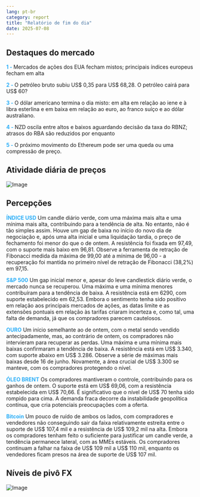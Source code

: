 ```yaml
---
lang: pt-br
category: report
title: "Relatório de fim do dia"
date: 2025-07-08
---
```



<h2>Destaques do mercado</h2>
<strong style="color: #2caef7;">1 - </strong> Mercados de ações dos EUA fecham mistos; principais índices europeus fecham em alta


<strong style="color: #2caef7;">2 - </strong> O petróleo bruto subiu US$ 0,35 para US$ 68,28. O petróleo cairá para US$ 60?

<strong style="color: #2caef7;">3 - </strong> O dólar americano termina o dia misto: em alta em relação ao iene e à libra esterlina e em baixa em relação ao euro, ao franco suíço e ao dólar australiano.

<strong style="color: #2caef7;">4 - </strong> NZD oscila entre altos e baixos aguardando decisão da taxa do RBNZ; atrasos do RBA são reduzidos por enquanto


<strong style="color: #2caef7;">5 - </strong> O próximo movimento do Ethereum pode ser uma queda ou uma compressão de preço.




<h2>Atividade diária de preços</h2>
<img src="https://markleighedu.github.io/img/Jul-2025/08-Jul-2025/price.jpg" alt="Image"/>

<h2>Percepções</h2>
<strong style="color: #2caef7;">ÍNDICE USD</strong> Um candle diário verde, com uma máxima mais alta e uma mínima mais alta, contribuindo para a tendência de alta. No entanto, não é tão simples assim. Houve um gap de baixa no início do novo dia de negociação e, após uma alta inicial e uma liquidação tardia, o preço de fechamento foi menor do que o de ontem. A resistência foi fixada em 97,49, com o suporte mais baixo em 96,81. Observe a ferramenta de retração de Fibonacci medida da máxima de 99,00 até a mínima de 96,00 - a recuperação foi mantida no primeiro nível de retração de Fibonacci (38,2%) em 97,15.

<strong style="color: #2caef7;">S&P 500</strong> Um gap inicial menor e, apesar do leve candlestick diário verde, o mercado nunca se recuperou. Uma máxima e uma mínima menores contribuíram para a tendência de baixa. A resistência está em 6290, com suporte estabelecido em 62,53. Embora o sentimento tenha sido positivo em relação aos principais mercados de ações, as datas limite e as extensões pontuais em relação às tarifas criaram incerteza e, como tal, uma falta de demanda, já que os compradores parecem cautelosos.

<strong style="color: #2caef7;">OURO</strong> Um início semelhante ao de ontem, com o metal sendo vendido antecipadamente, mas, ao contrário de ontem, os compradores não intervieram para recuperar as perdas. Uma máxima e uma mínima mais baixas confirmaram a tendência de baixa. A resistência está em US$ 3.340, com suporte abaixo em US$ 3.286. Observe a série de máximas mais baixas desde 16 de junho. Novamente, a área crucial de US$ 3.300 se manteve, com os compradores protegendo o nível.

<strong style="color: #2caef7;">ÓLEO BRENT</strong> Os compradores mantiveram o controle, contribuindo para os ganhos de ontem. O suporte está em US$ 69,06, com a resistência estabelecida em US$ 70,66. É significativo que o nível de US$ 70 tenha sido rompido para cima. A demanda fraca decorre da instabilidade geopolítica contínua, que cria potenciais preocupações com a oferta.

<strong style="color: #2caef7;">Bitcoin</strong> Um pouco de ruído de ambos os lados, com compradores e vendedores não conseguindo sair da faixa relativamente estreita entre o suporte de US$ 107,4 mil e a resistência de US$ 109,2 mil na alta. Embora os compradores tenham feito o suficiente para justificar um candle verde, a tendência permanece lateral, com as MMEs estáveis. Os compradores continuam a falhar na faixa de US$ 109 mil a US$ 110 mil, enquanto os vendedores ficam presos na área de suporte de US$ 107 mil.



<h2>Níveis de pivô FX</h2>
<img src="https://markleighedu.github.io/img/Jul-2025/08-Jul-2025/pivot.jpg" alt="Image"/>